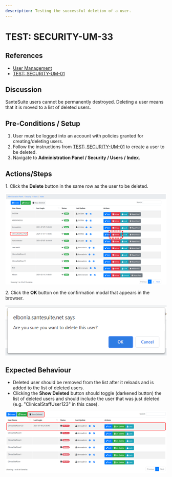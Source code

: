 ```yaml
---
description: Testing the successful deletion of a user.
---
```


# TEST: SECURITY-UM-33

## References

* [User Management](broken-reference)
* [TEST: SECURITY-UM-01](test-security-um-01.md)&#x20;

## Discussion

SanteSuite users cannot be permanently destroyed. Deleting a user means that it is moved to a list of deleted users.&#x20;

## Pre-Conditions / Setup

1. User must be logged into an account with policies granted for creating/deleting users.
2. Follow the instructions from [TEST: SECURITY-UM-01](test-security-um-01.md) to create a user to be deleted.
3. Navigate to **Administration Panel / Security / Users / Index**.

## Actions/Steps

1\. Click the **Delete** button in the same row as the user to be deleted.

![](<../../../../../../../../.gitbook/assets/image (308).png>)

2\. Click the **OK** button on the confirmation modal that appears in the browser.

![](<../../../../../../../../.gitbook/assets/image (325).png>)

## Expected Behaviour

* Deleted user should be removed from the list after it reloads and is added to the list of deleted users.
* Clicking the **Show Deleted** button should toggle (darkened button) the list of deleted users and should include the user that was just deleted (e.g. "ClinicalStaffUser123" in this case).

![](<../../../../../../../../.gitbook/assets/image (302).png>)

